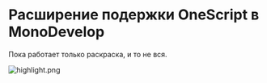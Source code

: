 # Расширение подержки OneScript в MonoDevelop #

Пока работает только раскраска, и то не вся.

![highlight.png](https://bitbucket.org/repo/qyjBk8/images/2105285319-highlight.png)